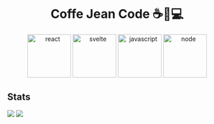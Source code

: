 <h1 align="center"> Coffe Jean Code ☕👖💻 </h1>

<!-- Banner -->
<p align="center">
   <img src="https://media.giphy.com/media/eNAsjO55tPbgaor7ma/giphy.gif" width="100px" height="100px" alt="react" />
   <img src="https://media.giphy.com/media/Y1q8LF4Fc6DoQYC3fi/source.gif" width="100px" height="100px" alt="svelte" />
   <img src="https://media.giphy.com/media/ln7z2eWriiQAllfVcn/source.gif" width="100px" height="100px" alt="javascript" />
   <img src="https://media.giphy.com/media/kdFc8fubgS31b8DsVu/giphy.gif" width="100px" height="100px" alt="node" />
</p>

<!-- Image -->

<!-- Stats -->

## Stats
<img src="https://github-readme-stats.vercel.app/api?username=CoffeJeanCode"></img>
<img src="https://github-readme-stats.vercel.app/api/top-langs/?username=CoffeJeanCode&layout=compact"></img>
